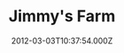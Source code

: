 ---
date: 2012-03-03T10:37:54.000Z
title: Jimmy's Farm
latitude: 52.01974278779758
longitude: 1.1241934269280327
url: https://jimmysfarm.com
category: checkin
---